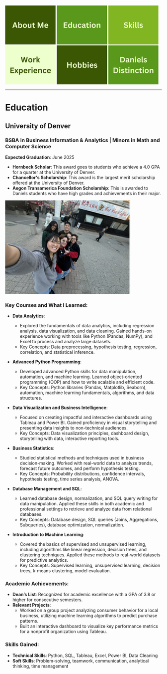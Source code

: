 [<img src="https://github.com/jayne-vankirk/images/blob/main/AboutMe.png" height="125"/>](README.md)
[<img src="https://github.com/jayne-vankirk/images/blob/main/Education.png" height="125"/>](Education.md)
[<img src="https://github.com/jayne-vankirk/images/blob/main/Skills.png" height="125"/>](Skills.md)
[<img src="https://github.com/jayne-vankirk/images/blob/main/Work Experience.png" height="125"/>](WorkExp.md)
[<img src="https://github.com/jayne-vankirk/images/blob/main/Hobbies.png" height="125"/>](Hobbies.md)
[<img src="https://github.com/jayne-vankirk/images/blob/main/DanielsDistinction.png" height="125"/>](DanielsDistinction.md)
<a name="top"></a>
<hr>

# Education

## University of Denver 
### BSBA in Business Information & Analytics | Minors in Math and Computer Science
**Expected Graduation**: June 2025

<ul>
  <li><b>Hornbeck Scholar</b>: This award goes to students who achieve a 4.0 GPA for a quarter at the University of Denver.</li>
  <li><b>Chancellor's Scholarship</b>: This award is the largest merit scholarship offered at the University of Denver.</li>
  <li><b>Aegon Transamerica Foundation Scholarship</b>: This is awarded to Daniels students who have high grades and achievements in their major.</li>
</ul>

<img src="https://github.com/jayne-vankirk/images/blob/main/E9B1EC00-30AD-4648-9C24-E1707A12E96B_1_105_c.jpeg" height="300"/>


### Key Courses and What I Learned:

- **Data Analytics**: 
  - Explored the fundamentals of data analytics, including regression analysis, data visualization, and data cleaning. Gained hands-on experience working with tools like Python (Pandas, NumPy), and Excel to process and analyze large datasets. 
  - Key Concepts: Data preprocessing, hypothesis testing, regression, correlation, and statistical inference.

- **Advanced Python Programming**: 
  - Developed advanced Python skills for data manipulation, automation, and machine learning. Learned object-oriented programming (OOP) and how to write scalable and efficient code.
  - Key Concepts: Python libraries (Pandas, Matplotlib, Seaborn), automation, machine learning fundamentals, algorithms, and data structures.

- **Data Visualization and Business Intelligence**: 
  - Focused on creating impactful and interactive dashboards using Tableau and Power BI. Gained proficiency in visual storytelling and presenting data insights to non-technical audiences. 
  - Key Concepts: Data visualization principles, dashboard design, storytelling with data, interactive reporting tools.

- **Business Statistics**: 
  - Studied statistical methods and techniques used in business decision-making. Worked with real-world data to analyze trends, forecast future outcomes, and perform hypothesis testing.
  - Key Concepts: Probability distributions, confidence intervals, hypothesis testing, time series analysis, ANOVA.

- **Database Management and SQL**:
  - Learned database design, normalization, and SQL query writing for data manipulation. Applied these skills in both academic and professional settings to retrieve and analyze data from relational databases.
  - Key Concepts: Database design, SQL queries (Joins, Aggregations, Subqueries), database optimization, normalization.

- **Introduction to Machine Learning**:
  - Covered the basics of supervised and unsupervised learning, including algorithms like linear regression, decision trees, and clustering techniques. Applied these methods to real-world datasets for predictive analytics.
  - Key Concepts: Supervised learning, unsupervised learning, decision trees, k-means clustering, model evaluation.

### Academic Achievements:
- **Dean’s List**: Recognized for academic excellence with a GPA of 3.8 or higher for consecutive semesters.
- **Relevant Projects**: 
  - Worked on a group project analyzing consumer behavior for a local business, utilizing machine learning algorithms to predict purchase patterns.
  - Built an interactive dashboard to visualize key performance metrics for a nonprofit organization using Tableau.

### Skills Gained:
- **Technical Skills**: Python, SQL, Tableau, Excel, Power BI, Data Cleaning
- **Soft Skills**: Problem-solving, teamwork, communication, analytical thinking, time management

